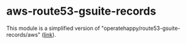 # aws-route53-gsuite-records

This module is a simplified version of "operatehappy/route53-gsuite-records/aws"
([link](https://github.com/operatehappy/terraform-aws-route53-gsuite-records)).
